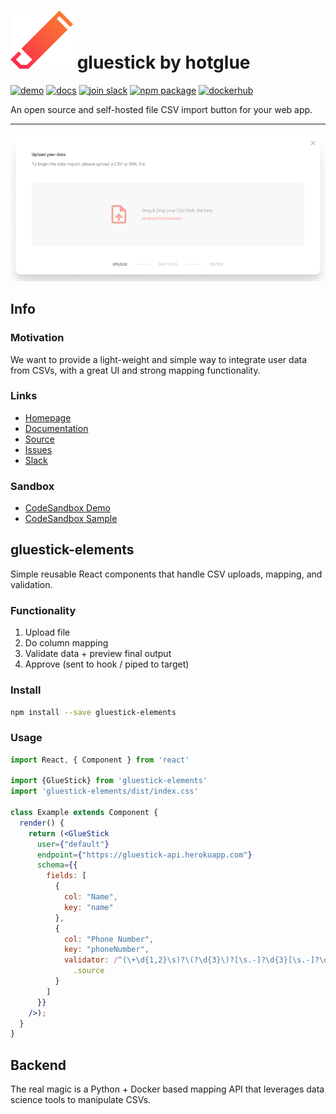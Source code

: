 # ![gluestick logo](./assets/gs-icon.svg) gluestick by hotglue
<p>
  <a href="https://1c1dl.csb.app"><img src="https://img.shields.io/badge/demo-View%20demo-red" alt="demo"></a>
  <a href="https://docs.gluestick.xyz"><img src="https://img.shields.io/badge/docs-Read%20docs-blueviolet" alt="docs"></a>
  <a href="https://bit.ly/2KBGGq1"><img src="https://img.shields.io/badge/slack-Join%20Slack-blue" alt="join slack"></a>
  <a href="https://www.npmjs.com/package/gluestick-elements"><img src="https://img.shields.io/npm/v/gluestick-elements.svg" alt="npm package"></a>
  <a href="https://hub.docker.com/r/hotglue/gluestick-api"><img src="https://img.shields.io/badge/dockerhub-Image-9cf" alt="dockerhub"/></a>
</p>

An open source and self-hosted file CSV import button for your web app.

---

[![demo](./assets/FileAcceptor.png)](https://1c1dl.csb.app)

## Info

### Motivation
We want to provide a light-weight and simple way to integrate user data from CSVs, with a great UI and strong mapping functionality. 

### Links
- [Homepage](https://gluestick.xyz)
- [Documentation](https://docs.gluestick.xyz)
- [Source](https://github.com/hotgluexyz/gluestick)
- [Issues](https://github.com/hotgluexyz/gluestick/issues)
- [Slack](https://bit.ly/2KBGGq1)

### Sandbox
- [CodeSandbox Demo](https://1c1dl.csb.app)
- [CodeSandbox Sample](https://codesandbox.io/s/gluestick-demo-1c1dl)

## gluestick-elements

Simple reusable React components that handle CSV uploads, mapping, and validation.

### Functionality
1. Upload file
2. Do column mapping
3. Validate data + preview final output
4. Approve (sent to hook / piped to target)

### Install

```bash
npm install --save gluestick-elements
```

### Usage

```jsx
import React, { Component } from 'react'

import {GlueStick} from 'gluestick-elements'
import 'gluestick-elements/dist/index.css'

class Example extends Component {
  render() {
    return (<GlueStick
      user={"default"}
      endpoint={"https://gluestick-api.herokuapp.com"}
      schema={{
        fields: [
          {
            col: "Name",
            key: "name"
          },
          {
            col: "Phone Number",
            key: "phoneNumber",
            validator: /^(\+\d{1,2}\s)?\(?\d{3}\)?[\s.-]?\d{3}[\s.-]?\d{4}$/
              .source
          }
        ]
      }}
    />);
  }
}
```

## Backend

The real magic is a Python + Docker based mapping API that leverages data science tools to manipulate CSVs. 

